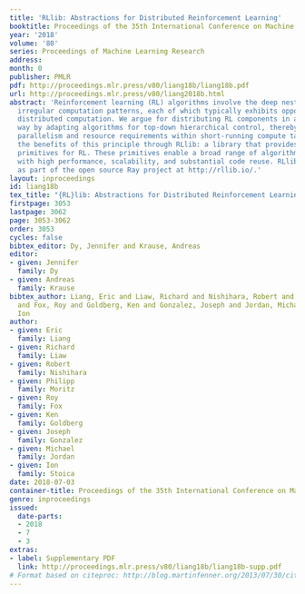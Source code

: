 ```yaml
---
title: 'RLlib: Abstractions for Distributed Reinforcement Learning'
booktitle: Proceedings of the 35th International Conference on Machine Learning
year: '2018'
volume: '80'
series: Proceedings of Machine Learning Research
address: 
month: 0
publisher: PMLR
pdf: http://proceedings.mlr.press/v80/liang18b/liang18b.pdf
url: http://proceedings.mlr.press/v80/liang2018b.html
abstract: 'Reinforcement learning (RL) algorithms involve the deep nesting of highly
  irregular computation patterns, each of which typically exhibits opportunities for
  distributed computation. We argue for distributing RL components in a composable
  way by adapting algorithms for top-down hierarchical control, thereby encapsulating
  parallelism and resource requirements within short-running compute tasks. We demonstrate
  the benefits of this principle through RLlib: a library that provides scalable software
  primitives for RL. These primitives enable a broad range of algorithms to be implemented
  with high performance, scalability, and substantial code reuse. RLlib is available
  as part of the open source Ray project at http://rllib.io/.'
layout: inproceedings
id: liang18b
tex_title: "{RL}lib: Abstractions for Distributed Reinforcement Learning"
firstpage: 3053
lastpage: 3062
page: 3053-3062
order: 3053
cycles: false
bibtex_editor: Dy, Jennifer and Krause, Andreas
editor:
- given: Jennifer
  family: Dy
- given: Andreas
  family: Krause
bibtex_author: Liang, Eric and Liaw, Richard and Nishihara, Robert and Moritz, Philipp
  and Fox, Roy and Goldberg, Ken and Gonzalez, Joseph and Jordan, Michael and Stoica,
  Ion
author:
- given: Eric
  family: Liang
- given: Richard
  family: Liaw
- given: Robert
  family: Nishihara
- given: Philipp
  family: Moritz
- given: Roy
  family: Fox
- given: Ken
  family: Goldberg
- given: Joseph
  family: Gonzalez
- given: Michael
  family: Jordan
- given: Ion
  family: Stoica
date: 2018-07-03
container-title: Proceedings of the 35th International Conference on Machine Learning
genre: inproceedings
issued:
  date-parts:
  - 2018
  - 7
  - 3
extras:
- label: Supplementary PDF
  link: http://proceedings.mlr.press/v80/liang18b/liang18b-supp.pdf
# Format based on citeproc: http://blog.martinfenner.org/2013/07/30/citeproc-yaml-for-bibliographies/
---
```

